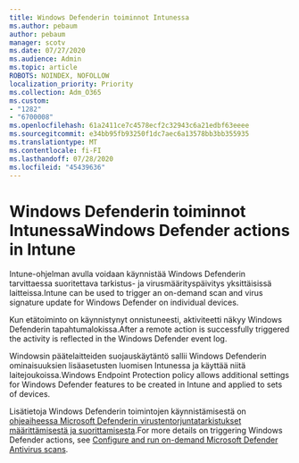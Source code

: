 ```yaml
---
title: Windows Defenderin toiminnot Intunessa
ms.author: pebaum
author: pebaum
manager: scotv
ms.date: 07/27/2020
ms.audience: Admin
ms.topic: article
ROBOTS: NOINDEX, NOFOLLOW
localization_priority: Priority
ms.collection: Adm_O365
ms.custom:
- "1282"
- "6700008"
ms.openlocfilehash: 61a2411ce7c4578ecf2c32943c6a21edbf63eeee
ms.sourcegitcommit: e34bb95fb93250f1dc7aec6a13578bb3bb355935
ms.translationtype: MT
ms.contentlocale: fi-FI
ms.lasthandoff: 07/28/2020
ms.locfileid: "45439636"
---
```

# <a name="windows-defender-actions-in-intune"></a><span data-ttu-id="595fb-102">Windows Defenderin toiminnot Intunessa</span><span class="sxs-lookup"><span data-stu-id="595fb-102">Windows Defender actions in Intune</span></span>

<span data-ttu-id="595fb-103">Intune-ohjelman avulla voidaan käynnistää Windows Defenderin tarvittaessa suoritettava tarkistus- ja virusmäärityspäivitys yksittäisissä laitteissa.</span><span class="sxs-lookup"><span data-stu-id="595fb-103">Intune can be used to trigger an on-demand scan and virus signature update for Windows Defender on individual devices.</span></span>

<span data-ttu-id="595fb-104">Kun etätoiminto on käynnistynyt onnistuneesti, aktiviteetti näkyy Windows Defenderin tapahtumalokissa.</span><span class="sxs-lookup"><span data-stu-id="595fb-104">After a remote action is successfully triggered the activity is reflected in the Windows Defender event log.</span></span>

<span data-ttu-id="595fb-105">Windowsin päätelaitteiden suojauskäytäntö sallii Windows Defenderin ominaisuuksien lisäasetusten luomisen Intunessa ja käyttää niitä laitejoukoissa.</span><span class="sxs-lookup"><span data-stu-id="595fb-105">Windows Endpoint Protection policy allows additional settings for Windows Defender features to be created in Intune and applied to sets of devices.</span></span>

<span data-ttu-id="595fb-106">Lisätietoja Windows Defenderin toimintojen käynnistämisestä on [ohjeaiheessa Microsoft Defenderin virustentorjuntatarkistukset määrittämisestä ja suorittamisesta](https://docs.microsoft.com/windows/security/threat-protection/windows-defender-antivirus/run-scan-windows-defender-antivirus).</span><span class="sxs-lookup"><span data-stu-id="595fb-106">For more details on triggering Windows Defender actions, see [Configure and run on-demand Microsoft Defender Antivirus scans](https://docs.microsoft.com/windows/security/threat-protection/windows-defender-antivirus/run-scan-windows-defender-antivirus).</span></span>